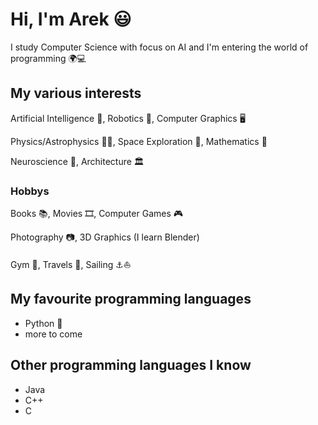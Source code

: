 # Hi, I'm Arek 😃
I study Computer Science with focus on AI and I'm entering the world of programming 🌍💻

## My various interests
Artificial Intelligence 👾, Robotics 🤖, Computer Graphics 🖥️

Physics/Astrophysics 🔭🌌, Space Exploration 🚀, Mathematics 🧮

Neuroscience 🧠, Architecture 🏛️

### Hobbys
Books 📚, Movies 🎞️, Computer Games 🎮

Photography 📷, 3D Graphics (I learn Blender)

Gym 💪, Travels 🧭, Sailing ⚓⛵

## My favourite programming languages
- Python 🐍
- more to come

## Other programming languages I know
- Java
- C++
- C
